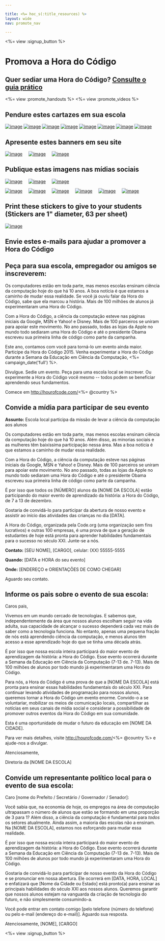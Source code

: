 ```yaml
---

title: <%= hoc_s(:title_resources) %>
layout: wide
nav: promote_nav

---
```


<link rel="stylesheet" type="text/css" href="/css/promote-page.css" />
</link>

<%= view :signup_button %>

# Promova a Hora do Código

## Quer sediar uma Hora do Código? [Consulte o guia prático](<%= resolve_url('/resources/how-to') %>)

<%= view :promote_handouts %> <%= view :promote_videos %>

<a id="posters"></a>

## Pendure estes cartazes em sua escola

[![image](/images/fit-280/malala-yousafzai.png)](/files/malala-yousafzai-poster.pdf) [![image](/images/fit-280/sheryl-sandberg.png)](/files/sheryl-sandberg-poster.pdf) [![image](/images/fit-280/mark-zuckerberg.png)](/files/mark-zuckerberg-poster.pdf) [![image](/images/fit-280/marissa-mayer.png)](/files/marissa-mayer-poster.pdf) [![image](/images/fit-280/susan.png)](/files/susan-wojcicki-poster.pdf) [![image](/images/fit-280/chris-bosh.png)](/files/chris-bosh-poster.pdf) [![image](/images/fit-280/barack-obama.png)](/files/barack-obama-poster.pdf) [![image](/images/fit-280/ashton-kutcher.png)](/files/ashton-kutcher-poster.pdf)

<a id="banners"></a>

## Apresente estes banners em seu site

[![image](/images/fit-250/banner1.jpg)](/images/banner1.jpg)&nbsp;&nbsp;&nbsp;&nbsp; [![image](/images/fit-250/banner3.jpg)](/images/banner3.jpg)&nbsp;&nbsp;&nbsp;&nbsp; [![image](/images/fit-500/banner5.jpg)](/images/banner5.jpg)&nbsp;&nbsp;&nbsp;&nbsp;

<a id="social"></a>

## Publique estas imagens nas mídias sociais

[![image](/images/fit-250/social-1.jpg)](/images/social-1.jpg)&nbsp;&nbsp;&nbsp;&nbsp; [![image](/images/fit-250/social-2.jpg)](/images/social-2.jpg)&nbsp;&nbsp;&nbsp;&nbsp; [![image](/images/fit-250/social-3.jpg)](/images/social-3.jpg)&nbsp;&nbsp;&nbsp;&nbsp;

[![image](/images/fit-250/mark.jpg)](/images/mark.jpg)&nbsp;&nbsp;&nbsp;&nbsp; [![image](/images/fit-250/susan.png)](/images/susan.png)&nbsp;&nbsp;&nbsp;&nbsp; [![image](/images/fit-250/chris.jpg)](/images/chris.jpg)&nbsp;&nbsp;&nbsp;&nbsp; [![image](/images/fit-250/marissa.jpg)](/images/marissa.jpg)&nbsp;&nbsp;&nbsp;&nbsp; [![image](/images/fit-250/ashton.jpg)](/images/ashton.jpg)&nbsp;&nbsp;&nbsp;&nbsp; [![image](/images/fit-250/barack.jpg)](/images/barack.jpg)&nbsp;&nbsp;&nbsp;&nbsp;

<a id="stickers"></a>

## Print these stickers to give to your students (Stickers are 1" diameter, 63 per sheet)

[![image](/images/fit-250/hour-of-code-stickers.png)](/images/hour-of-code-stickers.pdf)

<a id="sample-emails"></a>

## Envie estes e-mails para ajudar a promover a Hora do Código

<a id="email"></a>

## Peça para sua escola, empregador ou amigos se inscreverem:

Os computadores estão em toda parte, mas menos escolas ensinam ciência da computação hoje do que há 10 anos. A boa notícia é que estamos a caminho de mudar essa realidade. Se você já ouviu falar da Hora do Código, sabe que ela marcou a história. Mais de 100 milhões de alunos já experimentaram uma Hora do Código.

Com a Hora do Código, a ciência da computação esteve nas páginas iniciais da Google, MSN e Yahoo! e Disney. Mais de 100 parceiros se uniram para apoiar este movimento. No ano passado, todas as lojas da Apple no mundo todo sediaram uma Hora do Código e até o presidente Obama escreveu sua primeira linha de código como parte da campanha.

Este ano, contamos com você para torná-lo um evento ainda maior. Participe da Hora do Código 2015. Venha experimentar a Hora do Código durante a Semana da Educação em Ciência da Computação, <%= campaign_date('full') %>.

Divulgue. Sedie um evento. Peça para uma escola local se inscrever. Ou experimente a Hora do Código você mesmo -- todos podem se beneficiar aprendendo seus fundamentos.

Comece em http://hourofcode.com/<%= @country %>

<a id="media-pitch"></a>

## Convide a mídia para participar de seu evento

**Assunto:** Escola local participa da missão de levar a ciência da computação aos alunos

Os computadores estão em toda parte, mas menos escolas ensinam ciência da computação hoje do que há 10 anos. Além disso, as minorias sociais e as mulheres têm baixíssima participação nessa área. Mas a boa notícia é que estamos a caminho de mudar essa realidade.

Com a Hora do Código, a ciência da computação esteve nas páginas iniciais da Google, MSN e Yahoo! e Disney. Mais de 100 parceiros se uniram para apoiar este movimento. No ano passado, todas as lojas da Apple no mundo todo sediaram uma Hora do Código e até o presidente Obama escreveu sua primeira linha de código como parte da campanha.

É por isso que todos os [NÚMERO] alunos da [NOME DA ESCOLA] estão participando do maior evento de aprendizado da história: a Hora do Código, de 7 a 13 de dezembro.

Gostaria de convidá-lo para participar da abertura de nosso evento e assistir ao início das atividades das crianças no dia [DATA].

A Hora do Código, organizada pela Code.org (uma organização sem fins lucrativos) e outras 100 empresas, é uma prova de que a geração de estudantes de hoje está pronta para aprender habilidades fundamentais para o sucesso no século XXI. Junte-se a nós.

**Contato:** [SEU NOME], [CARGO], celular: (XX) 55555-5555

**Quando:** [DATA e HORA do seu evento]

**Onde:** [ENDEREÇO e ORIENTAÇÕES DE COMO CHEGAR]

Aguardo seu contato.

<a id="parents"></a>

## Informe os pais sobre o evento de sua escola:

Caros pais,

Vivemos em um mundo cercado de tecnologias. E sabemos que, independentemente da área que nossos alunos escolham seguir na vida adulta, sua capacidade de alcançar o sucesso dependerá cada vez mais de saber como a tecnologia funciona. No entanto, apenas uma pequena fração de nós está aprendendo ciência da computação, e menos alunos têm acesso a esse aprendizado hoje do que se tinha uma década atrás.

É por isso que nossa escola inteira participará do maior evento de aprendizagem da história: a Hora do Código. Esse evento ocorrerá durante a Semana da Educação em Ciência da Computação (7-13 de. 7-13). Mais de 100 milhões de alunos por todo mundo já experimentaram uma Hora do Código.

Para nós, a Hora do Código é uma prova de que a [NOME DA ESCOLA] está pronta para ensinar essas habilidades fundamentais do século XXI. Para continuar levando atividades de programação para nossos alunos, queremos tornar a Hora do Código um evento enorme. Convido-o a se voluntariar, mobilizar os meios de comunicação locais, compartilhar as notícias em seus canais de mídia social e considerar a possibilidade de promover outros eventos da Hora do Código em sua comunidade.

Esta é uma oportunidade de mudar o futuro da educação em [NOME DA CIDADE].

Para ver mais detalhes, visite http://hourofcode.com/<%= @country %> e ajude-nos a divulgar.

Atenciosamente,

Diretoria da [NOME DA ESCOLA]

<a id="politicians"></a>

## Convide um representante político local para o evento de sua escola:

Caro [nome do Prefeito / Secretário / Governador / Senador]:

Você sabia que, na economia de hoje, os empregos na área de computação ultrapassam o número de alunos que estão se formando em uma proporção de 3 para 1? Além disso, a ciência da computação é fundamental para *todos* os setores atualmente. Ainda assim, a maioria das escolas não a ensinam. Na [NOME DA ESCOLA], estamos nos esforçando para mudar essa realidade.

É por isso que nossa escola inteira participará do maior evento de aprendizagem da história: a Hora do Código. Esse evento ocorrerá durante a Semana da Educação em Ciência da Computação (7-13 de. 7-13). Mais de 100 milhões de alunos por todo mundo já experimentaram uma Hora do Código.

Gostaria de convidá-lo para participar de nosso evento da Hora do Código e se pronunciar em nossa abertura. Ele ocorrerá em [DATA, HORA, LOCAL] e enfatizará que [Nome da Cidade ou Estado] está pronto(a) para ensinar as principais habilidades do século XXI aos nossos alunos. Queremos garantir que nossos alunos estejam na vanguarda da criação de tecnologia do futuro, e não simplesmente consumindo-a.

Você pode entrar em contato comigo [pelo telefone (número do telefone) ou pelo e-mail (endereço do e-mail)]. Aguardo sua resposta.

Atenciosamente, [NOME], [CARGO]

<%= view :signup_button %>